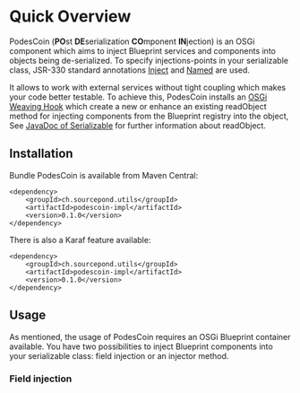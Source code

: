 # Quick Overview
PodesCoin (**PO**st **DE**serialization **CO**mponent **IN**jection) is an OSGi component which aims to inject Blueprint services and components into objects being de-serialized. To specify injections-points in your serializable class, JSR-330 standard annotations [Inject](http://docs.oracle.com/javaee/7/api/javax/inject/Inject.html) and [Named](http://docs.oracle.com/javaee/7/api/javax/inject/Named.html) are used.

It allows to work with external services without tight coupling which makes your code better testable. To achieve this, PodesCoin installs an [OSGi Weaving Hook](https://osgi.org/javadoc/r4v43/core/org/osgi/framework/hooks/weaving/WeavingHook.html) which create a new or enhance an existing readObject method for injecting components from the Blueprint registry into the object, See [JavaDoc of Serializable](http://docs.oracle.com/javase/8/docs/api/java/io/Serializable.html) for further information about readObject.

## Installation
Bundle PodesCoin is available from Maven Central:

```
<dependency>
    <groupId>ch.sourcepond.utils</groupId>
    <artifactId>podescoin-impl</artifactId>
    <version>0.1.0</version>
</dependency>
```

There is also a Karaf feature available:

```
<dependency>
    <groupId>ch.sourcepond.utils</groupId>
    <artifactId>podescoin-impl</artifactId>
    <version>0.1.0</version>
</dependency>
```

## Usage
As mentioned, the usage of PodesCoin requires an OSGi Blueprint container available. You have two possibilities to inject Blueprint components into your serializable class: field injection or an injector method.

### Field injection